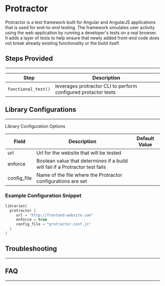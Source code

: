 # Protractor

Protractor is a test framework built for Angular and AngularJS applications that is used for end-to-end testing. The framework simulates user activity using the web application by running a developer's tests on a real browser. It adds a layer of tests to help ensure that newly added front-end code does not break already existing functionality or the build itself.

## Steps Provided
---

| Step | Description |
| ----------- | ----------- |
| ``functional_test()`` | leverages protractor CLI to perform configured protactor tests |

## Library Configurations
---

Library Configuration Options

| Field | Description | Default Value |
| ----------- | ----------- | ----------- |
| url | Url for the website that will be tested | |
| enforce | Boolean value that determines if a build will fail if a Protractor test fails | |
| config_file | Name of the file where the Protractor configurations are set | |


###  Example Configuration Snippet

```groovy
libraries{
  protractor {
     url = "http://frontend-website.com"
     enforce = true
     config_file = "protractor.conf.js"
  }
}
```

## Troubleshooting
---

## FAQ
---